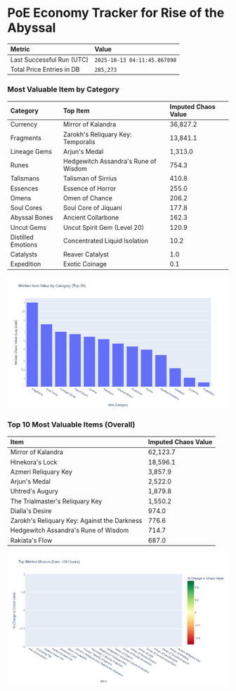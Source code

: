 # PoE Economy Tracker for Rise of the Abyssal

<!-- START_MAINTENANCE -->
| Metric | Value |
|:---|:---|
| Last Successful Run (UTC) | `2025-10-13 04:11:45.867898` |
| Total Price Entries in DB | `285,273` |

<!-- END_MAINTENANCE -->

<!-- START_DATAFRAME_DEBUG -->
<!-- END_DATAFRAME_DEBUG -->

<!-- START_CATEGORY_ANALYSIS -->
### Most Valuable Item by Category
| Category | Top Item | Imputed Chaos Value |
| :--- | :--- | :--- |
| Currency | Mirror of Kalandra | 36,827.2 |
| Fragments | Zarokh's Reliquary Key: Temporalis | 13,841.1 |
| Lineage Gems | Arjun's Medal | 1,313.0 |
| Runes | Hedgewitch Assandra's Rune of Wisdom | 754.3 |
| Talismans | Talisman of Sirrius | 410.8 |
| Essences | Essence of Horror | 255.0 |
| Omens | Omen of Chance | 206.2 |
| Soul Cores | Soul Core of Jiquani | 177.8 |
| Abyssal Bones | Ancient Collarbone | 162.3 |
| Uncut Gems | Uncut Spirit Gem (Level 20) | 120.9 |
| Distilled Emotions | Concentrated Liquid Isolation | 10.2 |
| Catalysts | Reaver Catalyst | 1.0 |
| Expedition | Exotic Coinage | 0.1 |


![Category Analysis Chart](charts/category_analysis.png)
<!-- END_ANALYSIS -->

<!-- START_ANALYSIS -->
### Top 10 Most Valuable Items (Overall)
| Item | Imputed Chaos Value |
| :--- | :--- |
| Mirror of Kalandra | 62,123.7 |
| Hinekora's Lock | 18,596.1 |
| Azmeri Reliquary Key | 3,857.9 |
| Arjun's Medal | 2,522.0 |
| Uhtred's Augury | 1,879.8 |
| The Trialmaster's Reliquary Key | 1,550.2 |
| Dialla's Desire | 974.0 |
| Zarokh's Reliquary Key: Against the Darkness | 776.6 |
| Hedgewitch Assandra's Rune of Wisdom | 714.7 |
| Rakiata's Flow | 687.0 |


![Market Movers Chart](charts/market_movers.png)
<!-- END_ANALYSIS -->
